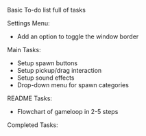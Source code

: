 Basic To-do list full of tasks

Settings Menu:
- Add an option to toggle the window border

Main Tasks:
- Setup spawn buttons
- Setup pickup/drag interaction
- Setup sound effects
- Drop-down menu for spawn categories 

README Tasks:
- Flowchart of gameloop in 2-5 steps

Completed Tasks:
